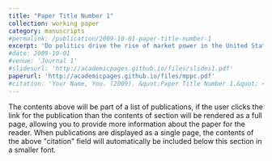 ```yaml
---
title: "Paper Title Number 1"
collection: working paper
category: manuscripts
#permalink: /publication/2009-10-01-paper-title-number-1
excerpt: 'Do politics drive the rise of market power in the United States? This paper studies the effect of corporate political connections with congressional committee members on market power in the US. For identification, we exploit a congressional procedure (committee exile) that leads to quasi-exogenous variations in a committee member's political influence, and thus in a firm's political connections with committees. We find that, on average, 10% more successful political connections to incumbent committee members increased firm-level markups by 1.09 percentage points for US public firms. The key mechanism is the exemption of increasing costs associated with regulatory burdens, rather than government procurement contracts. Overtime, we observe an increase in political connections among large firms. For sectors with larger increases in the concentration of political power, measured by HHI of political connections or total political expenditures, their market concentration also increased more. Overall, our results reveal political connections as a source of market power and distorted competition.'
#date: 2009-10-01
#venue: 'Journal 1'
#slidesurl: 'http://academicpages.github.io/files/slides1.pdf'
paperurl: 'http://academicpages.github.io/files/mppc.pdf'
#citation: 'Your Name, You. (2009). &quot;Paper Title Number 1.&quot; <i>Journal 1</i>. 1(1).'
---
```


The contents above will be part of a list of publications, if the user clicks the link for the publication than the contents of section will be rendered as a full page, allowing you to provide more information about the paper for the reader. When publications are displayed as a single page, the contents of the above "citation" field will automatically be included below this section in a smaller font.
